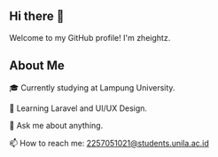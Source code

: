 ## Hi there 👋

Welcome to my GitHub profile! I'm zheightz.

## About Me

🎓 Currently studying at Lampung University.

🌱 Learning Laravel and UI/UX Design.

💬 Ask me about anything.

📫 How to reach me: 2257051021@students.unila.ac.id


